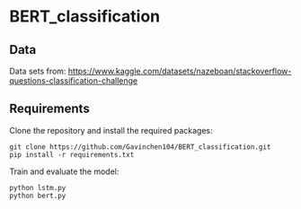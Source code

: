 # BERT_classification

## Data

Data sets from: https://www.kaggle.com/datasets/nazeboan/stackoverflow-questions-classification-challenge

## Requirements

Clone the repository and install the required packages:

```
git clone https://github.com/Gavinchen104/BERT_classification.git
pip install -r requirements.txt
```

Train and evaluate the model:

```
python lstm.py
python bert.py
```
